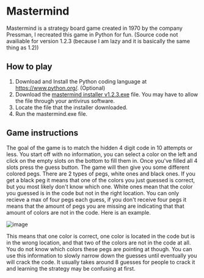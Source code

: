 # Mastermind
Mastermind is a strategy board game created in 1970 by the company Pressman, I recreated this game in Python for fun.
(Source code not availiable for version 1.2.3 (because I am lazy and it is basically the same thing as 1.2))

## How to play
1. Download and Install the Python coding language at https://www.python.org/. (Optional)
2. Download the [mastermind installer v1.2.3.exe](https://github.com/4vstin/mastermind/raw/main/mastermind%20installer%201.3%20beta%201.3.exe) file.
You may have to allow the file through your antivirus software.
3. Locate the file that the installer downloaded.
4. Run the mastermind.exe file.

## Game instructions
The goal of the game is to match the hidden 4 digit code in 10 attempts or less.
You start off with no information, you can select a color on the left and click on the empty slots on the bottom to fill them in.
Once you've filled all 4 slots press the guess button. The game will then give you some different colored pegs.
There are 2 types of pegs, white ones and black ones. If you get a black peg it means that one of the colors you just guessed is correct, but you most likely don't know which one.
White ones mean that the color you guessed is in the code but not in the right location.
You can only recieve a max of four pegs each guess, if you don't receive four pegs it means that the amount of pegs you are missing are indicating that that amount of colors are not in the code. Here is an example.

![image](https://user-images.githubusercontent.com/86859941/146692765-d41cc413-68c7-4098-9004-7ae262946dff.png)

This means that one color is correct, one color is located in the code but is in the wrong location, and that two of the colors are not in the code at all.
You do not know which colors these pegs are pointing at though.
You can use this information to slowly narrow down the guesses until eventually you will crack the code. It usually takes around 8 guesses for people to crack it and learning the strategy may be confusing at first.
